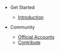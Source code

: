 - Get Started
  - [Introduction](README.md)  

- Community
  - [Official Accounts](community/social.md)  
  - [Contribute](community/contributing.md)  
   
